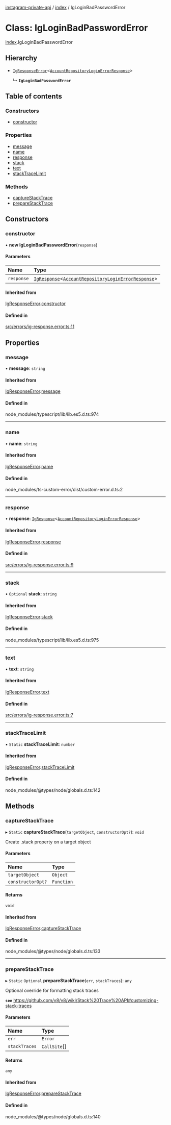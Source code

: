 [instagram-private-api](../../README.md) / [index](../../modules/index.md) / IgLoginBadPasswordError

# Class: IgLoginBadPasswordError

[index](../../modules/index.md).IgLoginBadPasswordError

## Hierarchy

- [`IgResponseError`](IgResponseError.md)<[`AccountRepositoryLoginErrorResponse`](../../interfaces/index/AccountRepositoryLoginErrorResponse.md)\>

  ↳ **`IgLoginBadPasswordError`**

## Table of contents

### Constructors

- [constructor](IgLoginBadPasswordError.md#constructor)

### Properties

- [message](IgLoginBadPasswordError.md#message)
- [name](IgLoginBadPasswordError.md#name)
- [response](IgLoginBadPasswordError.md#response)
- [stack](IgLoginBadPasswordError.md#stack)
- [text](IgLoginBadPasswordError.md#text)
- [stackTraceLimit](IgLoginBadPasswordError.md#stacktracelimit)

### Methods

- [captureStackTrace](IgLoginBadPasswordError.md#capturestacktrace)
- [prepareStackTrace](IgLoginBadPasswordError.md#preparestacktrace)

## Constructors

### constructor

• **new IgLoginBadPasswordError**(`response`)

#### Parameters

| Name | Type |
| :------ | :------ |
| `response` | [`IgResponse`](../../modules/index.md#igresponse)<[`AccountRepositoryLoginErrorResponse`](../../interfaces/index/AccountRepositoryLoginErrorResponse.md)\> |

#### Inherited from

[IgResponseError](IgResponseError.md).[constructor](IgResponseError.md#constructor)

#### Defined in

[src/errors/ig-response.error.ts:11](https://github.com/Nerixyz/instagram-private-api/blob/0e0721c/src/errors/ig-response.error.ts#L11)

## Properties

### message

• **message**: `string`

#### Inherited from

[IgResponseError](IgResponseError.md).[message](IgResponseError.md#message)

#### Defined in

node_modules/typescript/lib/lib.es5.d.ts:974

___

### name

• **name**: `string`

#### Inherited from

[IgResponseError](IgResponseError.md).[name](IgResponseError.md#name)

#### Defined in

node_modules/ts-custom-error/dist/custom-error.d.ts:2

___

### response

• **response**: [`IgResponse`](../../modules/index.md#igresponse)<[`AccountRepositoryLoginErrorResponse`](../../interfaces/index/AccountRepositoryLoginErrorResponse.md)\>

#### Inherited from

[IgResponseError](IgResponseError.md).[response](IgResponseError.md#response)

#### Defined in

[src/errors/ig-response.error.ts:9](https://github.com/Nerixyz/instagram-private-api/blob/0e0721c/src/errors/ig-response.error.ts#L9)

___

### stack

• `Optional` **stack**: `string`

#### Inherited from

[IgResponseError](IgResponseError.md).[stack](IgResponseError.md#stack)

#### Defined in

node_modules/typescript/lib/lib.es5.d.ts:975

___

### text

• **text**: `string`

#### Inherited from

[IgResponseError](IgResponseError.md).[text](IgResponseError.md#text)

#### Defined in

[src/errors/ig-response.error.ts:7](https://github.com/Nerixyz/instagram-private-api/blob/0e0721c/src/errors/ig-response.error.ts#L7)

___

### stackTraceLimit

▪ `Static` **stackTraceLimit**: `number`

#### Inherited from

[IgResponseError](IgResponseError.md).[stackTraceLimit](IgResponseError.md#stacktracelimit)

#### Defined in

node_modules/@types/node/globals.d.ts:142

## Methods

### captureStackTrace

▸ `Static` **captureStackTrace**(`targetObject`, `constructorOpt?`): `void`

Create .stack property on a target object

#### Parameters

| Name | Type |
| :------ | :------ |
| `targetObject` | `Object` |
| `constructorOpt?` | `Function` |

#### Returns

`void`

#### Inherited from

[IgResponseError](IgResponseError.md).[captureStackTrace](IgResponseError.md#capturestacktrace)

#### Defined in

node_modules/@types/node/globals.d.ts:133

___

### prepareStackTrace

▸ `Static` `Optional` **prepareStackTrace**(`err`, `stackTraces`): `any`

Optional override for formatting stack traces

**`see`** https://github.com/v8/v8/wiki/Stack%20Trace%20API#customizing-stack-traces

#### Parameters

| Name | Type |
| :------ | :------ |
| `err` | `Error` |
| `stackTraces` | `CallSite`[] |

#### Returns

`any`

#### Inherited from

[IgResponseError](IgResponseError.md).[prepareStackTrace](IgResponseError.md#preparestacktrace)

#### Defined in

node_modules/@types/node/globals.d.ts:140
